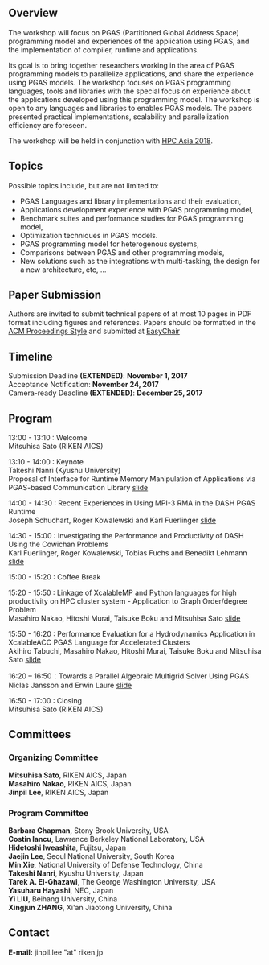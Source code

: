 ## Overview
The workshop will focus on PGAS (Partitioned Global Address Space) programming model and experiences of the application using PGAS, and the implementation of compiler, runtime and applications.

Its goal is to bring together researchers working in the area of PGAS programming models to parallelize applications, and share the experience using PGAS models. The workshop focuses on PGAS programming languages, tools and libraries with the special focus on experience about the applications developed using this programming model. The workshop is open to any languages and libraries to enables PGAS models. The papers presented practical implementations, scalability and parallelization efficiency are foreseen.

The workshop will be held in conjunction with [HPC Asia 2018](http://sighpc.ipsj.or.jp/HPCAsia2018).

## Topics
Possible topics include, but are not limited to:
-	PGAS Languages and library implementations and their evaluation,
-	Applications development experience with PGAS programming model,
-	Benchmark suites and performance studies for PGAS programming model,
-	Optimization techniques in PGAS models.
-	PGAS programming model for heterogenous systems,
-	Comparisons between PGAS and other programming models,
-	New solutions such as the integrations with multi-tasking, the design for a new architecture, etc, …

## Paper Submission
Authors are invited to submit technical papers of at most 10 pages in PDF format including figures and references.
Papers should be formatted in the [ACM Proceedings Style](http://www.acm.org/publications/proceedings-template)
and submitted at [EasyChair](https://easychair.org/conferences/?conf=pgasei18
)

## Timeline
Submission Deadline **(EXTENDED)**: **November 1, 2017**   
Acceptance Notification: **November 24, 2017**   
Camera-ready Deadline **(EXTENDED)**: **December 25, 2017**

## Program
13:00 - 13:10 : Welcome  
Mitsuhisa Sato (RIKEN AICS)

13:10 - 14:00 : Keynote  
Takeshi Nanri (Kyushu University)  
Proposal of Interface for Runtime Memory Manipulation of Applications via PGAS-based Communication Library
[slide](./nanri.pdf)

14:00 - 14:30 : Recent Experiences in Using MPI-3 RMA in the DASH PGAS Runtime  
Joseph Schuchart, Roger Kowalewski and Karl Fuerlinger
[slide](./joseph.pdf)

14:30 - 15:00 : Investigating the Performance and Productivity of DASH Using the Cowichan Problems  
Karl Fuerlinger, Roger Kowalewski, Tobias Fuchs and Benedikt Lehmann
[slide](./karl.pdf)

15:00 - 15:20 : Coffee Break

15:20 - 15:50 : Linkage of XcalableMP and Python languages for high
productivity on HPC cluster system - Application to Graph Order/degree Problem  
Masahiro Nakao, Hitoshi Murai, Taisuke Boku and Mitsuhisa Sato
[slide](./nakao.pdf)

15:50 - 16:20 : Performance Evaluation for a Hydrodynamics Application
in XcalableACC PGAS Language for Accelerated Clusters  
Akihiro Tabuchi, Masahiro Nakao, Hitoshi Murai, Taisuke Boku and Mitsuhisa Sato
[slide](./tabuchi.pdf)

16:20 – 16:50：Towards a Parallel Algebraic Multigrid Solver Using PGAS  
Niclas Jansson and Erwin Laure
[slide](./njansson.pdf)

16:50 - 17:00 : Closing  
Mitsuhisa Sato (RIKEN AICS) 

## Committees
### Organizing Committee
**Mitsuhisa Sato**, RIKEN AICS, Japan   
**Masahiro Nakao**, RIKEN AICS, Japan   
**Jinpil Lee**, RIKEN AICS, Japan   

### Program Committee
**Barbara Chapman**, Stony Brook University, USA   
**Costin Iancu**, Lawrence Berkeley National Laboratory, USA   
**Hidetoshi Iweashita**, Fujitsu, Japan   
**Jaejin Lee**, Seoul National University, South Korea   
**Min Xie**, National University of Defense Technology, China   
**Takeshi Nanri**, Kyushu University, Japan   
**Tarek A. El-Ghazawi**, The George Washington University, USA   
**Yasuharu Hayashi**, NEC, Japan   
**Yi LIU**, Beihang University, China   
**Xingjun ZHANG**, Xi'an Jiaotong University, China   

## Contact
**E-mail:** jinpil.lee "at" riken.jp
